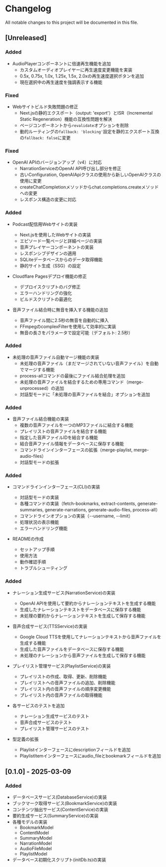 # Changelog

All notable changes to this project will be documented in this file.

## [Unreleased]

### Added

- AudioPlayerコンポーネントに倍速再生機能を追加
  - カスタムオーディオプレイヤーに再生速度変更機能を実装
  - 0.5x, 0.75x, 1.0x, 1.25x, 1.5x, 2.0xの再生速度選択ボタンを追加
  - 現在選択中の再生速度を強調表示する機能

### Fixed

- Webサイトビルド失敗問題の修正
  - Next.jsの静的エクスポート（output: 'export'）とISR（Incremental Static Regeneration）機能の互換性問題を解決
  - ページコンポーネントから`revalidate`オプションを削除
  - 動的ルーティングの`fallback: 'blocking'`設定を静的エクスポート互換の`fallback: false`に変更

### Fixed

- OpenAI APIのバージョンアップ（v4）に対応
  - NarrationServiceのOpenAI API呼び出し部分を修正
  - 古いConfiguration, OpenAIApiクラスの使用から新しいOpenAIクラスの使用に変更
  - createChatCompletionメソッドからchat.completions.createメソッドへの変更
  - レスポンス構造の変更に対応

### Added

- Podcast配信用Webサイトの実装
  - Next.jsを使用したWebサイトの実装
  - エピソード一覧ページと詳細ページの実装
  - 音声プレイヤーコンポーネントの実装
  - レスポンシブデザインの適用
  - SQLiteデータベースからのデータ取得機能
  - 静的サイト生成（SSG）の設定

- Cloudflare Pagesデプロイ機能の修正
  - デプロイスクリプトのバグ修正
  - エラーハンドリングの強化
  - ビルドスクリプトの最適化

- 音声ファイル結合時に無音を挿入する機能の追加
  - 音声ファイル間に2.5秒の無音を自動的に挿入
  - FFmpegのcomplexFilterを使用して効率的に実装
  - 無音の長さをパラメータで設定可能（デフォルト: 2.5秒）

### Added

- 未処理の音声ファイル自動マージ機能の実装
  - 未処理の音声ファイル（まだマージされていない音声ファイル）を自動でマージする機能
  - process-allコマンドの最後にファイル結合処理を追加
  - 未処理の音声ファイルを結合するための専用コマンド（merge-unprocessed）の追加
  - 対話型モードに「未処理の音声ファイルを結合」オプションを追加

### Added

- 音声ファイル結合機能の実装
  - 複数の音声ファイルを一つのMP3ファイルに結合する機能
  - プレイリストの音声ファイルを結合する機能
  - 指定した音声ファイルIDを結合する機能
  - 結合音声ファイル情報をデータベースに保存する機能
  - コマンドラインインターフェースの拡張（merge-playlist, merge-audio-files）
  - 対話型モードの拡張

### Added

- コマンドラインインターフェース(CLI)の実装
  - 対話型モードの実装
  - 各種コマンドの実装（fetch-bookmarks, extract-contents, generate-summaries, generate-narrations, generate-audio-files, process-all）
  - コマンドラインオプションの実装（--username, --limit）
  - 処理状況の表示機能
  - エラーハンドリング機能

- READMEの作成
  - セットアップ手順
  - 使用方法
  - 動作確認手順
  - トラブルシューティング

### Added

- ナレーション生成サービス(NarrationService)の実装
  - OpenAI APIを使用して要約からナレーションテキストを生成する機能
  - 生成したナレーションテキストをデータベースに保存する機能
  - 未処理の要約からナレーションテキストを生成して保存する機能

- 音声合成サービス(TTSService)の実装
  - Google Cloud TTSを使用してナレーションテキストから音声ファイルを生成する機能
  - 生成した音声ファイルをデータベースに保存する機能
  - 未処理のナレーションから音声ファイルを生成して保存する機能

- プレイリスト管理サービス(PlaylistService)の実装
  - プレイリストの作成、取得、更新、削除機能
  - プレイリストへの音声ファイルの追加、削除機能
  - プレイリスト内の音声ファイルの順序変更機能
  - プレイリスト内の音声ファイルの取得機能

- 各サービスのテストを追加
  - ナレーション生成サービスのテスト
  - 音声合成サービスのテスト
  - プレイリスト管理サービスのテスト

- 型定義の拡張
  - Playlistインターフェースにdescriptionフィールドを追加
  - PlaylistItemインターフェースにaudio_fileとbookmarkフィールドを追加

## [0.1.0] - 2025-03-09

### Added

- データベースサービス(DatabaseService)の実装
- ブックマーク取得サービス(BookmarkService)の実装
- コンテンツ抽出サービス(ContentService)の実装
- 要約生成サービス(SummaryService)の実装
- 各種モデルの実装
  - BookmarkModel
  - ContentModel
  - SummaryModel
  - NarrationModel
  - AudioFileModel
  - PlaylistModel
- データベース初期化スクリプト(initDb.ts)の実装
